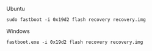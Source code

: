 Ubuntu
```xml
sudo fastboot -i 0x19d2 flash recovery recovery.img
```
Windows
```xml
fastboot.exe -i 0x19d2 flash recovery recovery.img
```
